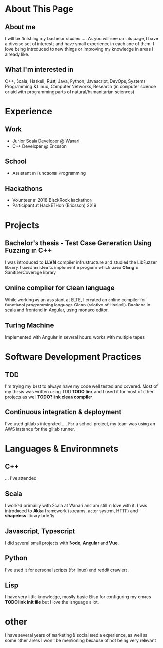 

# About This Page


## About me

<span class="underline">I will be finishing my bachelor studies</span> <span class="underline">&#x2026;</span>. As you will see on this page, I have a diverse set of interests and have small experience in each one of them. I love being introduced to new things or improving my knowledge in areas I already like.


## What I'm interested in

C++, Scala, Haskell, Rust, Java, Python, Javascript, DevOps, Systems Programming & Linux, Computer Networks, Research (in computer science or aid with programming parts of natural/humanitarian sciences) 


# Experience


## Work

-   Junior Scala Developer @ Wanari
-   C++ Developer @ Ericsson


## School

-   Assistant in Functional Programming


## Hackathons

-   Volunteer at 2018 BlackRock hackathon
-   Participant at HackETHon (Ericsson) 2019


# Projects


## Bachelor's thesis - Test Case Generation Using Fuzzing in C++

I was introduced to **LLVM** compiler infrustructure and studied the LibFuzzer library. I used an idea to implement a program which uses **Clang**'s SanitizerCoverage library 


## Online compiler for Clean language

While working as an assistant at ELTE, I created an online compiler for functional programming language Clean (relative of Haskell). Backend in scala and frontend in Angular, using monaco editor.


## Turing Machine

Implemented with Angular in several hours, works with multiple tapes


## 


# Software Development Practices


## TDD

I'm trying my best to always have my code well tested and covered. Most of my thesis was written using TDD **TODO link** and I used it for most of other projects as well **TODO? link clean compiler**


## Continuous integration & deployment

I've used gitlab's integrated <span class="underline">&#x2026;</span>. For a school project, my team was using an AWS instance for the giltab runner.


# Languages & Environmnets


## C++

<span class="underline">&#x2026;</span> I've attended 


## Scala

I worked primarily with Scala at Wanari and am still in love with it. I was introduced to **Akka** framework (streams, actor system, HTTP) and **shapeless** library briefly


## Javascript, Typescript

I did several small projects with **Node**, **Angular** and **Vue**. 


## Python

I've used it for personal scripts (for linux) and reddit crawlers.


## Lisp

I have very little knowledge, mostly basic Elisp for configuring my emacs **TODO link init file** but I love the language a lot.


# other

I have several years of marketing & social media experience, as well as some other areas I won't be mentioning because of not being very relevant

